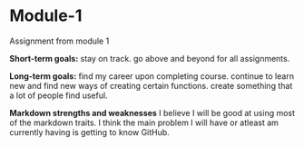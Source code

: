 # Module-1
Assignment from module 1

**Short-term goals:** stay on track. go above and beyond for all assignments.

**Long-term goals:**  find my career upon completing course. continue to learn new and find new ways of creating certain functions. create something that a lot of people find useful.

**Markdown strengths and weaknesses** I believe I will be good at using most of the markdown traits. I think the main problem I will have or atleast am currently having is getting to know GitHub. 
